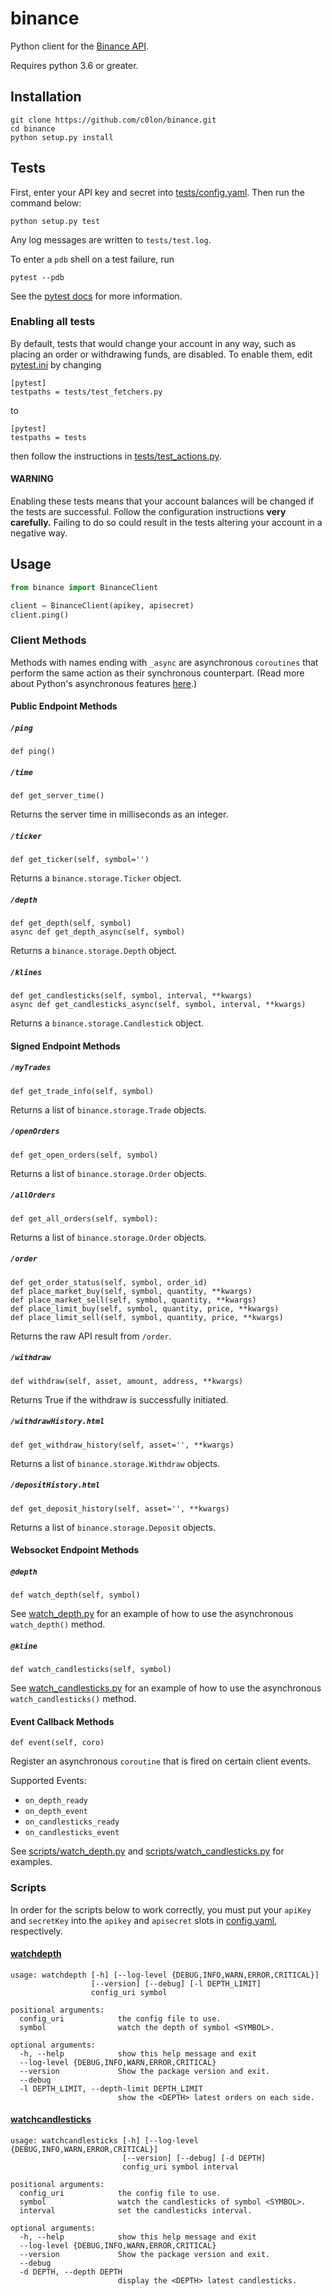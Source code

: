 # binance

Python client for the
[Binance API](https://www.binance.com/restapipub.html).

Requires python 3.6 or greater.

## Installation

```
git clone https://github.com/c0lon/binance.git
cd binance
python setup.py install
```

## Tests

First, enter your API key and secret into
[tests/config.yaml](tests/config.yaml).
Then run the command below:

`python setup.py test`

Any log messages are written to `tests/test.log`.

To enter a `pdb` shell on a test failure, run

`pytest --pdb`

See the
[pytest docs](https://docs.pytest.org/en/latest/contents.html)
for more information.

### Enabling all tests

By default, tests that would change your account in any way,
such as placing an order or withdrawing funds, are disabled.
To enable them, edit [pytest.ini](pytest.ini) by changing

```
[pytest]
testpaths = tests/test_fetchers.py
```

to

```
[pytest]
testpaths = tests
```

then follow the instructions in
[tests/test_actions.py](tests/test_actions.py).

#### WARNING

Enabling these tests means that your account balances will be
changed if the tests are successful. Follow the configuration
instructions **very carefully.** Failing to do so could result
in the tests altering your account in a negative way.

## Usage

```python
from binance import BinanceClient

client = BinanceClient(apikey, apisecret)
client.ping()
```


### Client Methods

Methods with names ending with `_async` are asynchronous `coroutines`
that perform the same action as their synchronous counterpart.
(Read more about Python's asynchronous features
[here](https://docs.python.org/3/library/asyncio.html).)

#### Public Endpoint Methods

##### `/ping`

```
def ping()
```

##### `/time`
```
def get_server_time()
```
Returns the server time in milliseconds as an integer.

##### `/ticker`
```
def get_ticker(self, symbol='')
```
Returns a `binance.storage.Ticker` object.

##### `/depth`
```
def get_depth(self, symbol)
async def get_depth_async(self, symbol)
```
Returns a `binance.storage.Depth` object.

##### `/klines`
```
def get_candlesticks(self, symbol, interval, **kwargs)
async def get_candlesticks_async(self, symbol, interval, **kwargs)
```
Returns a `binance.storage.Candlestick` object.

#### Signed Endpoint Methods

##### `/myTrades`
```
def get_trade_info(self, symbol)
```
Returns a list of `binance.storage.Trade` objects.

##### `/openOrders`
```
def get_open_orders(self, symbol)
```
Returns a list of `binance.storage.Order` objects.

##### `/allOrders`
```
def get_all_orders(self, symbol):
```
Returns a list of `binance.storage.Order` objects.

##### `/order`
```
def get_order_status(self, symbol, order_id)
def place_market_buy(self, symbol, quantity, **kwargs)
def place_market_sell(self, symbol, quantity, **kwargs)
def place_limit_buy(self, symbol, quantity, price, **kwargs)
def place_limit_sell(self, symbol, quantity, price, **kwargs)
```
Returns the raw API result from `/order`.

##### `/withdraw`
```
def withdraw(self, asset, amount, address, **kwargs)
```
Returns True if the withdraw is successfully initiated.

##### `/withdrawHistory.html`
```
def get_withdraw_history(self, asset='', **kwargs)
```
Returns a list of `binance.storage.Withdraw` objects.

##### `/depositHistory.html`
```
def get_deposit_history(self, asset='', **kwargs)
```
Returns a list of `binance.storage.Deposit` objects.

#### Websocket Endpoint Methods

##### `@depth`
```
def watch_depth(self, symbol)
```
See [watch_depth.py](scripts/watch_depth.py) for an example of how to
use the asynchronous `watch_depth()` method.

##### `@kline`
```
def watch_candlesticks(self, symbol)
```
See [watch_candlesticks.py](scripts/watch_candlesticks.py) for an
example of how to use the asynchronous `watch_candlesticks()` method.  

#### Event Callback Methods
```
def event(self, coro)
```
Register an asynchronous `coroutine` that is fired on certain client
events.

Supported Events:
* `on_depth_ready`
* `on_depth_event`
* `on_candlesticks_ready`
* `on_candlesticks_event`

See [scripts/watch_depth.py](scripts/watch_depth.py) and
[scripts/watch_candlesticks.py](scripts/watch_candlesticks.py)
for examples.


### Scripts

In order for the scripts below to work correctly, you must put your
`apiKey` and `secretKey` into the `apikey` and `apisecret` slots
in [config.yaml](config.yaml), respectively.

#### [watchdepth](scripts/watch_depth.py)
```
usage: watchdepth [-h] [--log-level {DEBUG,INFO,WARN,ERROR,CRITICAL}]
                  [--version] [--debug] [-l DEPTH_LIMIT]
                  config_uri symbol

positional arguments:
  config_uri            the config file to use.
  symbol                watch the depth of symbol <SYMBOL>.

optional arguments:
  -h, --help            show this help message and exit
  --log-level {DEBUG,INFO,WARN,ERROR,CRITICAL}
  --version             Show the package version and exit.
  --debug
  -l DEPTH_LIMIT, --depth-limit DEPTH_LIMIT
                        show the <DEPTH> latest orders on each side.
```

#### [watchcandlesticks](scripts/watch_candlesticks.py)
```
usage: watchcandlesticks [-h] [--log-level {DEBUG,INFO,WARN,ERROR,CRITICAL}]
                         [--version] [--debug] [-d DEPTH]
                         config_uri symbol interval

positional arguments:
  config_uri            the config file to use.
  symbol                watch the candlesticks of symbol <SYMBOL>.
  interval              set the candlesticks interval.

optional arguments:
  -h, --help            show this help message and exit
  --log-level {DEBUG,INFO,WARN,ERROR,CRITICAL}
  --version             Show the package version and exit.
  --debug
  -d DEPTH, --depth DEPTH
                        display the <DEPTH> latest candlesticks.
```
